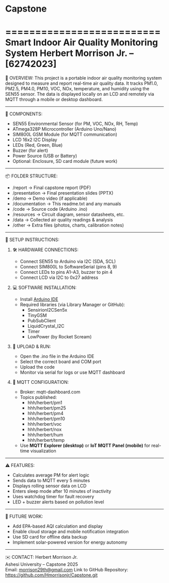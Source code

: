 # Capstone

==========================
Smart Indoor Air Quality Monitoring System
Herbert Morrison Jr. – [62742023]
==========================

📌 OVERVIEW:
This project is a portable indoor air quality monitoring system designed to measure and report real-time air quality data. It tracks PM1.0, PM2.5, PM4.0, PM10, VOC, NOx, temperature, and humidity using the SEN55 sensor. The data is displayed locally on an LCD and remotely via MQTT through a mobile or desktop dashboard.

---

🧰 COMPONENTS:
- SEN55 Environmental Sensor (for PM, VOC, NOx, RH, Temp)
- ATmega328P Microcontroller (Arduino Uno/Nano)
- SIM800L GSM Module (for MQTT communication)
- LCD 16x2 I2C Display
- LEDs (Red, Green, Blue)
- Buzzer (for alert)
- Power Source (USB or Battery)
- Optional: Enclosure, SD card module (future work)

---

📦 FOLDER STRUCTURE:
- /report → Final capstone report (PDF)
- /presentation → Final presentation slides (PPTX)
- /demo → Demo video (if applicable)
- /documentation → This readme.txt and any manuals
- /code → Source code (Arduino .ino)
- /resources → Circuit diagram, sensor datasheets, etc.
- /data → Collected air quality readings & analysis
- /other → Extra files (photos, charts, calibration notes)

---

🔧 SETUP INSTRUCTIONS:

1. 🛠 HARDWARE CONNECTIONS:
   - Connect SEN55 to Arduino via I2C (SDA, SCL)
   - Connect SIM800L to SoftwareSerial (pins 8, 9)
   - Connect LEDs to pins A1–A3, buzzer to pin 4
   - Connect LCD via I2C to 0x27 address

2. 💻 SOFTWARE INSTALLATION:
   - Install [Arduino IDE](https://www.arduino.cc/en/software)
   - Required libraries (via Library Manager or GitHub):
     - SensirionI2CSen5x
     - TinyGSM
     - PubSubClient
     - LiquidCrystal_I2C
     - Timer
     - LowPower (by Rocket Scream)

3. 🔄 UPLOAD & RUN:
   - Open the .ino file in the Arduino IDE
   - Select the correct board and COM port
   - Upload the code
   - Monitor via serial for logs or use MQTT dashboard

4. 📡 MQTT CONFIGURATION:
   - Broker: mqtt-dashboard.com
   - Topics published:
     - hhh/herbert/pm1
     - hhh/herbert/pm25
     - hhh/herbert/pm4
     - hhh/herbert/pm10
     - hhh/herbert/voc
     - hhh/herbert/nox
     - hhh/herbert/hum
     - hhh/herbert/temp
   - Use **MQTT Explorer (desktop)** or **IoT MQTT Panel (mobile)** for real-time visualization

---

⚠️ FEATURES:
- Calculates average PM for alert logic
- Sends data to MQTT every 5 minutes
- Displays rolling sensor data on LCD
- Enters sleep mode after 10 minutes of inactivity
- Uses watchdog timer for fault recovery
- LED + buzzer alerts based on pollution level

---

📘 FUTURE WORK:
- Add EPA-based AQI calculation and display
- Enable cloud storage and mobile notification integration
- Use SD card for offline data backup
- Implement solar-powered version for energy autonomy

---

✉️ CONTACT:
Herbert Morrison Jr.  
Ashesi University – Capstone 2025  
Email: morrison29th@gmail.com
Link to GitHub Repository: https://github.com/Hmorrisonjr/Capstone.git
